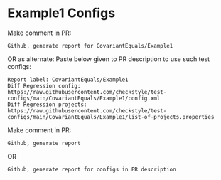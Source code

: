 # Example1 Configs
Make comment in PR:
```
Github, generate report for CovariantEquals/Example1
```
OR as alternate:
Paste below given to PR description to use such test configs:
```
Report label: CovariantEquals/Example1
Diff Regression config: https://raw.githubusercontent.com/checkstyle/test-configs/main/CovariantEquals/Example1/config.xml
Diff Regression projects: https://raw.githubusercontent.com/checkstyle/test-configs/main/CovariantEquals/Example1/list-of-projects.properties
```
Make comment in PR:
```
Github, generate report
```
OR
```
Github, generate report for configs in PR description
```
